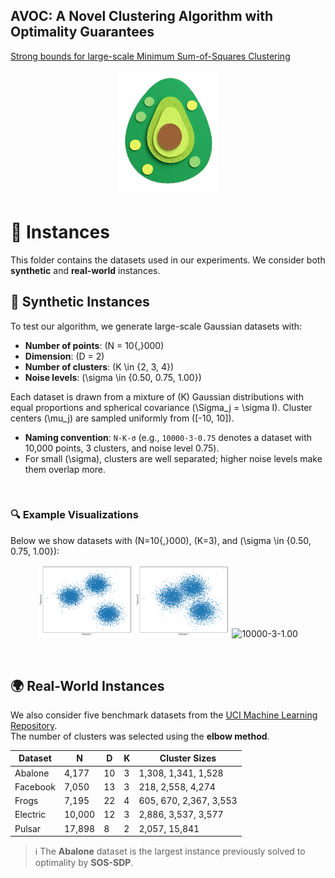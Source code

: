 ## AVOC: A Novel Clustering Algorithm with Optimality Guarantees </br>
[Strong bounds for large-scale Minimum Sum-of-Squares Clustering](https://arxiv.org/abs/2502.08397)
<p align="center">
  <img src="Figures/logo.png" width="160" height="200" />
</p>

# 📂 Instances

This folder contains the datasets used in our experiments. We consider both **synthetic** and **real-world** instances.
<br>


## 🧪 Synthetic Instances
To test our algorithm, we generate large-scale Gaussian datasets with:
- **Number of points**: \(N = 10{,}000\)  
- **Dimension**: \(D = 2\)  
- **Number of clusters**: \(K \in \{2, 3, 4\}\)  
- **Noise levels**: \(\sigma \in \{0.50, 0.75, 1.00\}\)  

Each dataset is drawn from a mixture of \(K\) Gaussian distributions with equal proportions and spherical covariance \(\Sigma_j = \sigma I\). Cluster centers \(\mu_j\) are sampled uniformly from \([-10, 10]\).  

- **Naming convention**: `N-K-σ` (e.g., `10000-3-0.75` denotes a dataset with 10,000 points, 3 clusters, and noise level 0.75).  
- For small \(\sigma\), clusters are well separated; higher noise levels make them overlap more.  
<br>

### 🔍 Example Visualizations
Below we show datasets with \(N=10{,}000\), \(K=3\), and \(\sigma \in \{0.50, 0.75, 1.00\}\):

<p align="center">
  <img src="Figures/10000_3_05.png" alt="10000-3-0.50" width="30%">
  <img src="Figures/10000_3_075.png" alt="10000-3-0.75" width="30%">
  <img src="Figures/10000_3_10.png" alt="10000-3-1.00" width="30%">
</p>
<br>


## 🌍 Real-World Instances
We also consider five benchmark datasets from the [UCI Machine Learning Repository](https://archive.ics.uci.edu/).  
The number of clusters was selected using the **elbow method**.

| Dataset   | N     | D  | K | Cluster Sizes |
|-----------|-------|----|---|-----------------------------|
| Abalone   | 4,177 | 10 | 3 | 1,308, 1,341, 1,528 |
| Facebook  | 7,050 | 13 | 3 | 218, 2,558, 4,274 |
| Frogs     | 7,195 | 22 | 4 | 605, 670, 2,367, 3,553 |
| Electric  | 10,000| 12 | 3 | 2,886, 3,537, 3,577 |
| Pulsar    | 17,898|  8 | 2 | 2,057, 15,841 |

> ℹ️ The **Abalone** dataset is the largest instance previously solved to optimality by **SOS-SDP**.

